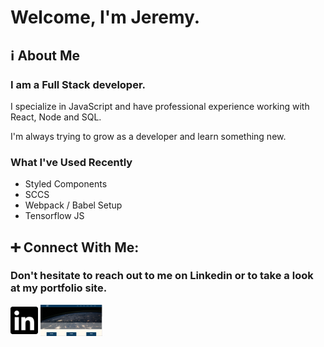 # Welcome, I'm Jeremy.
## :information_source: About Me
### I am a Full Stack developer.

I specialize in JavaScript and have professional experience working with React, Node and SQL. 

I'm always trying to grow as a developer and learn something new.
### What I've Used Recently
* Styled Components
* SCCS
* Webpack / Babel Setup
* Tensorflow JS
## :heavy_plus_sign: Connect With Me:
### Don't hesitate to reach out to me on Linkedin or to take a look at my portfolio site.
<a href="https://linkedin.com/in/barber-jeremy" align="left"><img src="https://raw.githubusercontent.com/onlytruejeremy/onlytruejeremy/9bdb6aaeaf2f6e549d046bc30da2ec6effd782e4/linkedin.svg"  height="50px" /></a>
<a href="https://unlimitedcode.dev" align="left"><img src="https://github.com/onlytruejeremy/onlytruejeremy/blob/main/portfoliosite.PNG?raw=true"  height="50px"/></a>
